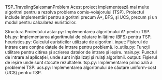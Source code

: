TSP_TravelingSalesmanProblem
Acest proiect implementează mai multe algoritmi pentru a rezolva problema comis-voiajorului (TSP). Proiectul include implementări pentru algoritmi precum A*, BFS, și UCS, precum și un modul pentru calcularea euristicilor.

Structura Proiectului
astar.py: Implementarea algoritmului A* pentru TSP.
bfs.py: Implementarea algoritmului de căutare în lățime (BFS) pentru TSP.
heuristics.py: Calculul euristicilor utilizate de algoritmi.
input: Fișierul de intrare care conține datele de intrare pentru problemă.
io_utils.py: Funcții utilitare pentru citirea și scrierea datelor de intrare și ieșire.
main.py: Punctul de intrare al aplicației, unde sunt inițializați și rulați algoritmii.
output: Fișierul de ieșire unde sunt stocate rezultatele.
tsp.py: Implementarea principală a problemei TSP.
ucs.py: Implementarea algoritmului de căutare uniform-cost (UCS) pentru TSP.
